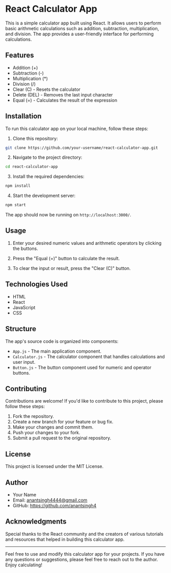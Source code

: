 # React Calculator App

This is a simple calculator app built using React. It allows users to perform basic arithmetic calculations such as addition, subtraction, multiplication, and division. The app provides a user-friendly interface for performing calculations.

## Features

- Addition (+)
- Subtraction (-)
- Multiplication (*)
- Division (/)
- Clear (C) - Resets the calculator
- Delete (DEL) - Removes the last input character
- Equal (=) - Calculates the result of the expression

## Installation

To run this calculator app on your local machine, follow these steps:

1. Clone this repository:

```bash
git clone https://github.com/your-username/react-calculator-app.git
```

2. Navigate to the project directory:

```bash
cd react-calculator-app
```

3. Install the required dependencies:

```bash
npm install
```

4. Start the development server:

```bash
npm start
```

The app should now be running on `http://localhost:3000/`.

## Usage

1. Enter your desired numeric values and arithmetic operators by clicking the buttons.

2. Press the "Equal (=)" button to calculate the result.

3. To clear the input or result, press the "Clear (C)" button.

## Technologies Used

- HTML
- React
- JavaScript
- CSS

## Structure

The app's source code is organized into components:

- `App.js` - The main application component.
- `Calculator.js` - The calculator component that handles calculations and user input.
- `Button.js` - The button component used for numeric and operator buttons.

## Contributing

Contributions are welcome! If you'd like to contribute to this project, please follow these steps:

1. Fork the repository.
2. Create a new branch for your feature or bug fix.
3. Make your changes and commit them.
4. Push your changes to your fork.
5. Submit a pull request to the original repository.

## License

This project is licensed under the MIT License.

## Author

- Your Name
- Email: anantsingh4444@gmail.com
- GitHub: https://github.com/anantsingh4

## Acknowledgments

Special thanks to the React community and the creators of various tutorials and resources that helped in building this calculator app.

---

Feel free to use and modify this calculator app for your projects. If you have any questions or suggestions, please feel free to reach out to the author. Enjoy calculating!

